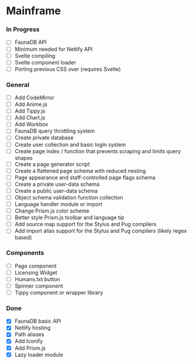 # Mainframe

### In Progress
- [ ] FaunaDB API
- [ ] Minimum needed for Netlify API
- [ ] Svelte compiling
- [ ] Svelte component loader
- [ ] Porting previous CSS over (requires Svelte)

### General
- [ ] Add CodeMirror
- [ ] Add Anime.js
- [ ] Add Tippy.js
- [ ] Add Chart.js
- [ ] Add Workbox
- [ ] FaunaDB query throttling system
- [ ] Create private database
- [ ] Create user collection and basic login system
- [ ] Create page index / function that prevents scraping and limits query shapes
- [ ] Create a page generator script
- [ ] Create a flattened page schema with reduced nesting
- [ ] Page appearance and staff-controlled page flags schema
- [ ] Create a private user-data schema
- [ ] Create a public user-data schema
- [ ] Object schema validation function collection
- [ ] Language handler module or import
- [ ] Change Prism.js color scheme
- [ ] Better style Prism.js toolbar and language tip
- [ ] Add source map support for the Stylus and Pug compilers
- [ ] Add import alias support for the Stylus and Pug compilers (likely regex based)

### Components
- [ ] Page component
- [ ] Licensing Widget
- [ ] Humans.txt button
- [ ] Spinner component
- [ ] Tippy component or wrapper library

### Done
- [x] FaunaDB basic API
- [x] Netlify hosting
- [x] Path aliases
- [x] Add Iconify
- [x] Add Prism.js
- [x] Lazy loader module
